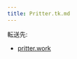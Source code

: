 ```yaml
---
title: Pritter.tk.md
---
```

<div>

転送先:

-   [pritter.work](/Pritter.work "Pritter.work")

</div>

<div>

</div>
